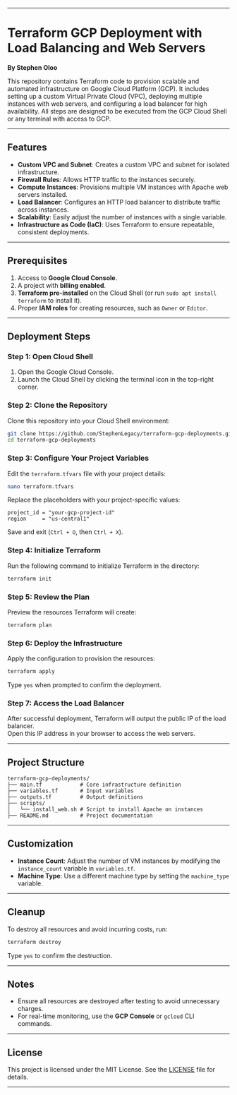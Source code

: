 
---

# Terraform GCP Deployment with Load Balancing and Web Servers  
**By Stephen Oloo**  

This repository contains Terraform code to provision scalable and automated infrastructure on Google Cloud Platform (GCP). It includes setting up a custom Virtual Private Cloud (VPC), deploying multiple instances with web servers, and configuring a load balancer for high availability. All steps are designed to be executed from the GCP Cloud Shell or any terminal with access to GCP.

---

## Features  

- **Custom VPC and Subnet**: Creates a custom VPC and subnet for isolated infrastructure.  
- **Firewall Rules**: Allows HTTP traffic to the instances securely.  
- **Compute Instances**: Provisions multiple VM instances with Apache web servers installed.  
- **Load Balancer**: Configures an HTTP load balancer to distribute traffic across instances.  
- **Scalability**: Easily adjust the number of instances with a single variable.  
- **Infrastructure as Code (IaC)**: Uses Terraform to ensure repeatable, consistent deployments.  

---

## Prerequisites  

1. Access to **Google Cloud Console**.  
2. A project with **billing enabled**.  
3. **Terraform pre-installed** on the Cloud Shell (or run `sudo apt install terraform` to install it).  
4. Proper **IAM roles** for creating resources, such as `Owner` or `Editor`.  

---

## Deployment Steps  

### Step 1: Open Cloud Shell  
1. Open the Google Cloud Console.  
2. Launch the Cloud Shell by clicking the terminal icon in the top-right corner.  

### Step 2: Clone the Repository  
Clone this repository into your Cloud Shell environment:  
```bash
git clone https://github.com/StephenLegacy/terraform-gcp-deployments.git
cd terraform-gcp-deployments
```

### Step 3: Configure Your Project Variables  
Edit the `terraform.tfvars` file with your project details:  
```bash
nano terraform.tfvars
```
Replace the placeholders with your project-specific values:  
```hcl
project_id = "your-gcp-project-id"
region     = "us-central1"
```
Save and exit (`Ctrl + O`, then `Ctrl + X`).

### Step 4: Initialize Terraform  
Run the following command to initialize Terraform in the directory:  
```bash
terraform init
```

### Step 5: Review the Plan  
Preview the resources Terraform will create:  
```bash
terraform plan
```

### Step 6: Deploy the Infrastructure  
Apply the configuration to provision the resources:  
```bash
terraform apply
```
Type `yes` when prompted to confirm the deployment.

### Step 7: Access the Load Balancer  
After successful deployment, Terraform will output the public IP of the load balancer.  
Open this IP address in your browser to access the web servers.

---

## Project Structure  

```
terraform-gcp-deployments/
├── main.tf            # Core infrastructure definition
├── variables.tf       # Input variables
├── outputs.tf         # Output definitions
├── scripts/
│   └── install_web.sh # Script to install Apache on instances
├── README.md          # Project documentation
```

---

## Customization  

- **Instance Count**: Adjust the number of VM instances by modifying the `instance_count` variable in `variables.tf`.  
- **Machine Type**: Use a different machine type by setting the `machine_type` variable.  

---

## Cleanup  

To destroy all resources and avoid incurring costs, run:  
```bash
terraform destroy
```
Type `yes` to confirm the destruction.

---

## Notes  

- Ensure all resources are destroyed after testing to avoid unnecessary charges.  
- For real-time monitoring, use the **GCP Console** or `gcloud` CLI commands.

---

## License  

This project is licensed under the MIT License. See the [LICENSE](LICENSE) file for details.

---



